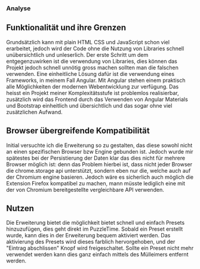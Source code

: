 ### Analyse

## Funktionalität und ihre Grenzen
Grundsätzlich kann mit plain HTML CSS und JavaScript schon viel erarbeitet,
jedoch wird der Code ohne die Nutzung von Libraries schnell unübersichtlich und unleserlich.
Der erste Schritt um dem entgegenzuwirken ist die verwendung von Libraries, dies können das
Projekt jedoch schnell unnötig gross machen sollten man die falschen verwenden.
Eine einheitliche Lösung dafür ist die verwendung eines Frameworks, in meinem Fall Angular.
Mit Angular stehen einem praktisch alle Möglichkeiten der modernen Webentwicklung zur verfügung.
Das heisst ein Projekt meiner Komplexitätsstufe ist problemlos realisierbar, 
zusätzlich wird das Frontend durch das Verwenden von Angular Materials und Bootstrap 
einheitlich und übersichtlich und das sogar ohne viel zusätzlichen Aufwand.

## Browser übergreifende Kompatibilität
Initial versuchte ich die Erweiterung so zu gestalten, 
das diese sowohl nicht an einen spezifischen Browser bzw Engine gebunden ist.
Jedoch wurde mir spätestes bei der Persistierung der Daten klar das dies nicht für mehrere Browser möglich ist:
denn das Problem hierbei ist, dass nicht jeder Browser die chrome.storage api unterstützt, 
sondern eben nur die, welche auch auf der Chromium engine basieren.
Jedoch wäre es sicherlich auch möglich die Extension Firefox kompatibel zu machen, 
mann müsste lediglich eine mit der von Chromium bereitgestellte vergleichbare API verwenden.

## Nutzen
Die Erweiterung bietet die möglichkeit bietet schnell und einfach Presets hinzuzufügen, 
dies geht direkt im PuzzleTime. Sobald ein Preset erstellt wurde, kann dies in der Erweiterung bequem aktiviert werden.
Das aktivierung des Presets wird dieses farblich hervorgehoben, und der "Eintrag abschlissen" Knopf wird freigeschaltet.
Sollte ein Preset nicht mehr verwendet werden kann dies ganz einfach mittels des Mülleimers entfernt werden.
